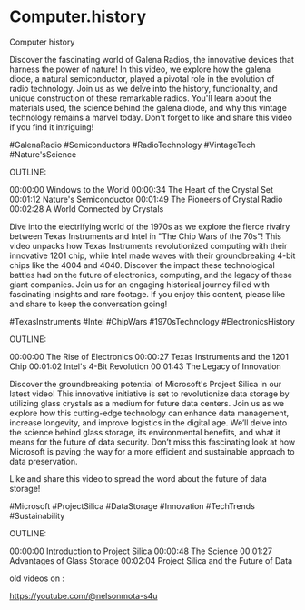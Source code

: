 # Computer.history
Computer history 

Discover the fascinating world of Galena Radios, the innovative devices that harness the power of nature! In this video, we explore how the galena diode, a natural semiconductor, played a pivotal role in the evolution of radio technology. Join us as we delve into the history, functionality, and unique construction of these remarkable radios. You'll learn about the materials used, the science behind the galena diode, and why this vintage technology remains a marvel today. Don't forget to like and share this video if you find it intriguing! 

#GalenaRadio #Semiconductors #RadioTechnology #VintageTech #Nature'sScience

OUTLINE: 

00:00:00 Windows to the World
00:00:34 The Heart of the Crystal Set
00:01:12 Nature's Semiconductor
00:01:49 The Pioneers of Crystal Radio
00:02:28 A World Connected by Crystals

Dive into the electrifying world of the 1970s as we explore the fierce rivalry between Texas Instruments and Intel in "The Chip Wars of the 70s"! This video unpacks how Texas Instruments revolutionized computing with their innovative 1201 chip, while Intel made waves with their groundbreaking 4-bit chips like the 4004 and 4040. Discover the impact these technological battles had on the future of electronics, computing, and the legacy of these giant companies. Join us for an engaging historical journey filled with fascinating insights and rare footage. If you enjoy this content, please like and share to keep the conversation going! 

#TexasInstruments #Intel #ChipWars #1970sTechnology #ElectronicsHistory

OUTLINE: 

00:00:00 The Rise of Electronics
00:00:27 Texas Instruments and the 1201 Chip
00:01:02 Intel's 4-Bit Revolution
00:01:43 The Legacy of Innovation

Discover the groundbreaking potential of Microsoft's Project Silica in our latest video! This innovative initiative is set to revolutionize data storage by utilizing glass crystals as a medium for future data centers. Join us as we explore how this cutting-edge technology can enhance data management, increase longevity, and improve logistics in the digital age. We’ll delve into the science behind glass storage, its environmental benefits, and what it means for the future of data security. Don’t miss this fascinating look at how Microsoft is paving the way for a more efficient and sustainable approach to data preservation. 

Like and share this video to spread the word about the future of data storage! 

#Microsoft #ProjectSilica #DataStorage #Innovation #TechTrends #Sustainability

OUTLINE: 

00:00:00 Introduction to Project Silica
00:00:48 The Science
00:01:27 Advantages of Glass Storage
00:02:04 Project Silica and the Future of Data

old videos on :

https://youtube.com/@nelsonmota-s4u
